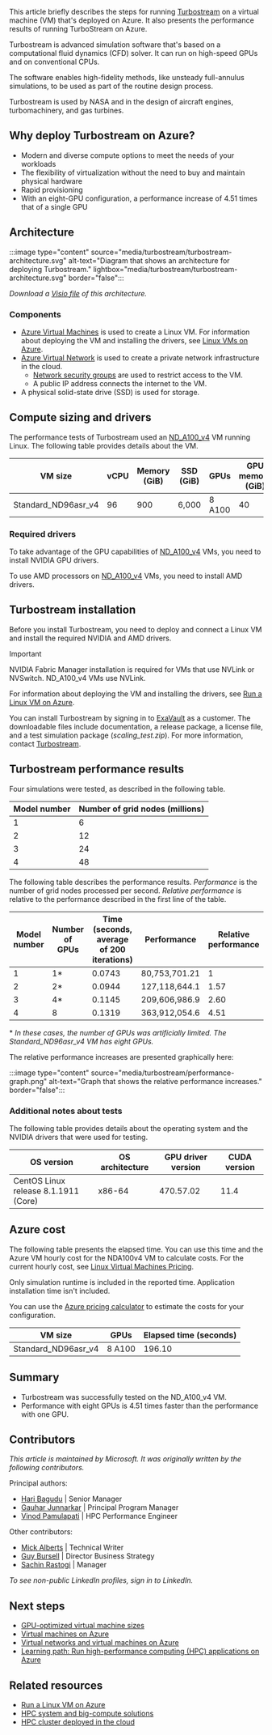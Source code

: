 
This article briefly describes the steps for running [Turbostream](https://www.turbostream-cfd.com) on a virtual machine (VM) that's deployed on Azure. It also presents the performance results of running TurboStream on Azure.

Turbostream is advanced simulation software that's based on a computational fluid dynamics (CFD) solver. It can run on high-speed GPUs and on conventional CPUs. 

The software enables high-fidelity methods, like unsteady full-annulus simulations, to be used as part of the routine design process.

Turbostream is used by NASA and in the design of aircraft engines, turbomachinery, and gas turbines.

## Why deploy Turbostream on Azure?

- Modern and diverse compute options to meet the needs of your workloads 
- The flexibility of virtualization without the need to buy and maintain physical hardware
- Rapid provisioning
- With an eight-GPU configuration, a performance increase of 4.51 times that of a single GPU

## Architecture

:::image type="content" source="media/turbostream/turbostream-architecture.svg" alt-text="Diagram that shows an architecture for deploying Turbostream." lightbox="media/turbostream/turbostream-architecture.svg" border="false":::

*Download a [Visio file](https://arch-center.azureedge.net/turbostream.vsdx) of this
architecture.*

### Components

- [Azure Virtual Machines](https://azure.microsoft.com/services/virtual-machines) is
    used to create a Linux VM. For information about deploying the VM and installing the drivers, see [Linux VMs on Azure](../../reference-architectures/n-tier/linux-vm.yml).
- [Azure Virtual Network](https://azure.microsoft.com/services/virtual-network) is
    used to create a private network infrastructure in the cloud.
  - [Network security groups](/azure/virtual-network/network-security-groups-overview) are used to restrict access to the VM.  
  - A public IP address connects the internet to the VM.
- A physical solid-state drive (SSD) is used for storage.

## Compute sizing and drivers

The performance tests of Turbostream used an [ND_A100_v4](/azure/virtual-machines/nda100-v4-series) VM running Linux. The following table provides details about the VM.

|VM size|vCPU|Memory (GiB)|SSD (GiB)|GPUs|GPU memory (GiB)|Maximum data disks|
|-|-|-|-|-|-|-|
|Standard_ND96asr_v4|96|900|6,000|8 A100|40|32|

### Required drivers

To take advantage of the GPU capabilities of [ND_A100_v4](/azure/virtual-machines/nda100-v4-series) VMs, you need to install NVIDIA GPU drivers.

To use AMD processors on [ND_A100_v4](/azure/virtual-machines/nda100-v4-series) VMs, you need to install AMD drivers.

## Turbostream installation

Before you install Turbostream, you need to deploy and connect a Linux VM and install the required NVIDIA and AMD drivers.

> [!IMPORTANT]
> NVIDIA Fabric Manager installation is required for VMs that use NVLink or NVSwitch. ND_A100_v4 VMs use NVLink.

For information about deploying the VM and installing the drivers, see [Run a Linux VM on Azure](../../reference-architectures/n-tier/linux-vm.yml).

You can install Turbostream by signing in to [ExaVault](https://app.exavault.com/login) as a customer. The downloadable files include documentation, a release package, a license file, and a test simulation package (*scaling_test.zip*). For more information, contact [Turbostream](https://www.turbostream-cfd.com/#contact).

## Turbostream performance results

Four simulations were tested, as described in the following table.  

|Model number| Number of grid nodes (millions)|
|-|-|
|1| 6|
| 2|12|
|3|24|
| 4|48|

The following table describes the performance results. *Performance* is the number of grid nodes processed per second. *Relative performance* is relative to the performance described in the first line of the table. 

Model number|Number of GPUs|Time (seconds, average of 200 iterations)|Performance| Relative performance|
|-|-|-|-|-|
|1|1*|0.0743|80,753,701.21|1|
|2|2*|0.0944|127,118,644.1|1.57|
|3|4*|0.1145|209,606,986.9|2.60|
|4|8|0.1319|363,912,054.6|4.51|

\* *In these cases, the number of GPUs was artificially limited. The Standard_ND96asr_v4 VM has eight GPUs.*

The relative performance increases are presented graphically here: 

:::image type="content" source="media/turbostream/performance-graph.png" alt-text="Graph that shows the relative performance increases."  border="false":::


### Additional notes about tests

The following table provides details about the operating system and the NVIDIA drivers that were used for testing.

|OS version |OS architecture |GPU driver version|CUDA version|
|-|-|-|-|
|CentOS Linux release 8.1.1911 (Core)|x86-64|470.57.02|11.4|

## Azure cost

The following table presents the elapsed time. You can use this time and the Azure VM hourly cost for the NDA100v4 VM to calculate costs. For the current hourly cost, see [Linux Virtual Machines Pricing](https://azure.microsoft.com/pricing/details/virtual-machines/linux/#pricing).

Only simulation runtime is included in the reported time. Application installation time isn't included.

You can use the [Azure pricing calculator](https://azure.microsoft.com/pricing/calculator) to estimate the costs for your configuration.

|VM size| GPUs |Elapsed time (seconds)|
|-|-|-|
|Standard_ND96asr_v4 | 8 A100| 196.10|

## Summary

- Turbostream was successfully tested on the ND_A100_v4 VM.
- Performance with eight GPUs is 4.51 times faster than the performance with one GPU.

## Contributors

*This article is maintained by Microsoft. It was originally written by
the following contributors.*

Principal authors:

-   [Hari Bagudu](https://www.linkedin.com/in/hari-bagudu-88732a19) |
    Senior Manager
-   [Gauhar Junnarkar](https://www.linkedin.com/in/gauharjunnarkar) |
    Principal Program Manager
-   [Vinod Pamulapati](https://www.linkedin.com/in/vinod-reddy-20481a104) |
    HPC Performance Engineer

Other contributors:

-   [Mick Alberts](https://www.linkedin.com/in/mick-alberts-a24a1414) |
    Technical Writer
-   [Guy Bursell](https://www.linkedin.com/in/guybursell) | Director
    Business Strategy
-   [Sachin Rastogi](https://www.linkedin.com/in/sachin-rastogi-907a3b5) |
    Manager

*To see non-public LinkedIn profiles, sign in to LinkedIn.*

## Next steps

- [GPU-optimized virtual machine sizes](/azure/virtual-machines/sizes-gpu)
- [Virtual machines on Azure](/azure/virtual-machines/overview)
- [Virtual networks and virtual machines on Azure](/azure/virtual-network/network-overview)
- [Learning path: Run high-performance computing (HPC) applications on Azure](/learn/paths/run-high-performance-computing-applications-azure)

## Related resources

- [Run a Linux VM on Azure](../../reference-architectures/n-tier/linux-vm.yml)
- [HPC system and big-compute solutions](../../solution-ideas/articles/big-compute-with-azure-batch.yml)
- [HPC cluster deployed in the cloud](../../solution-ideas/articles/hpc-cluster.yml)
